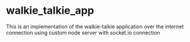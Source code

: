 # walkie_talkie_app
This is an implementation of the walkie-talkie application over the internet connection using custom node server with socket.io connection

